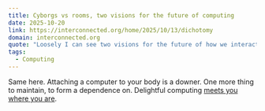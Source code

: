 ```yaml
---
title: Cyborgs vs rooms, two visions for the future of computing
date: 2025-10-20
link: https://interconnected.org/home/2025/10/13/dichotomy
domain: interconnected.org
quote: "Loosely I can see two visions for the future of how we interact with computers: cyborgs and rooms... The first is where the industry is going today; I’m more interested in the latter."
tags:
  - Computing
---
```


Same here. Attaching a computer to your body is a downer. One more thing to maintain, to form a dependence on. Delightful computing [meets you where you are](https://www.classicfm.com/music-news/taiwan-hospital-piano-staircase-boost-exercise/).
